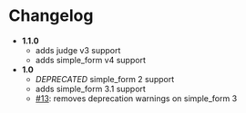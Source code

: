 # Changelog

* **1.1.0**
  - adds judge v3 support
  - adds simple_form v4 support
* **1.0**
  - *DEPRECATED* simple_form 2 support
  - adds simple_form 3.1 support
  - [#13](https://github.com/joecorcoran/judge-simple_form/pull/13): removes deprecation warnings on simple_form 3


